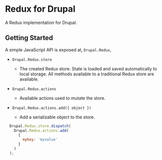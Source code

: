 # Redux for Drupal

A Redux implementation for Drupal.

## Getting Started

A simple JavaScript API is exposed at, `Drupal.Redux`,

- `Drupal.Redux.store`
  - The created Redux store. State is loaded and saved automatically to local storage. All methods available to a traditional Redux store are available.
- `Drupal.Redux.actions`
  - Available actions used to mutate the store.

- `Drupal.Redux.actions.add({ object })`
  - Add a serializable object to the store.

```javascript
  Drupal.Redux.store.dispatch(
    Drupal.Redux.actions.add(
      {
        mykey: 'myvalue'
      }
    )
  );
````
